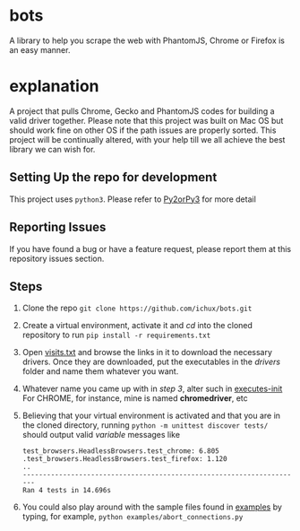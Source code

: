 # bots
A library to help you scrape the web with PhantomJS, Chrome or Firefox is an easy manner.

# explanation
A project that pulls Chrome, Gecko and PhantomJS codes for building a valid driver together. Please note that this
project was built on Mac OS but should work fine on other OS if the path issues are properly sorted. This project will
be continually altered, with your help till we all achieve the best library we can wish for.

## Setting Up the repo for development
This project uses `python3`. Please refer to [Py2orPy3](https://wiki.python.org/moin/Python2orPython3) for more 
detail


## Reporting Issues
If you have found a bug or have a feature request, please report them at this repository issues section.

## Steps
1. Clone the repo
    ```git clone https://github.com/ichux/bots.git```

2. Create a virtual environment, activate it and *cd* into the cloned repository to run
    ```pip install -r requirements.txt```

3. Open [visits.txt](executes/visits.txt) and browse the links in it to download the necessary drivers. Once they are
    downloaded, put the executables in the *drivers* folder and name them whatever you want.

4. Whatever name you came up with in *step 3*, alter such in [executes-init](executes/__init__.py)
    For CHROME, for instance, mine is named __chromedriver__, etc


5. Believing that your virtual environment is activated and that you are in the cloned directory, running
    ```python -m unittest discover tests/``` should output valid _variable_ messages like
    ```
    test_browsers.HeadlessBrowsers.test_chrome: 6.805
    .test_browsers.HeadlessBrowsers.test_firefox: 1.120
    ..
    ----------------------------------------------------------------------
    Ran 4 tests in 14.696s
    ```

6. You could also play around with the sample files found in [examples](examples) by typing, for example,
    ```python examples/abort_connections.py```